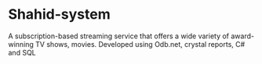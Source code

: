# Shahid-system
A subscription-based streaming service that offers a wide variety of award-winning TV shows, movies. Developed using Odb.net, crystal reports, C# and SQL
